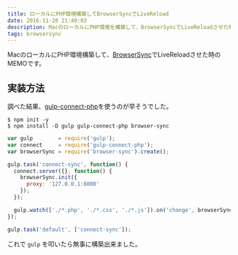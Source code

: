 ```yaml
---
title: ローカルにPHP環境構築してBrowserSyncでLiveReload
date: 2016-11-28 21:49:03
description: MacのローカルにPHP環境を構築して、BrowserSyncでLiveReloadさせた時のMEMOです。調べた結果、gulp-connect-phpを使うのが早そうでした。
tags: browsersync
---
```


MacのローカルにPHP環境構築して、<a href="https://www.browsersync.io/" target="_blank">BrowserSync</a>でLiveReloadさせた時のMEMOです。

## 実装方法
調べた結果、<a href="https://www.npmjs.com/package/gulp-connect-php" target="_blank">gulp-connect-php</a>を使うのが早そうでした。

``` shell
$ npm init -y
$ npm install -D gulp gulp-connect-php browser-sync
```

``` js gulpfile.js
var gulp        = require('gulp');
var connect     = require('gulp-connect-php');
var browserSync = require('browser-sync').create();

gulp.task('connect-sync', function() {
  connect.server({}, function() {
    browserSync.init({
      proxy: '127.0.0.1:8000'
    });
  });

  gulp.watch(['./*.php', './*.css', './*.js']).on('change', browserSync.reload);
});

gulp.task('default', ['connect-sync']);
```

これで <code>gulp</code> を叩いたら無事に構築出来ました。